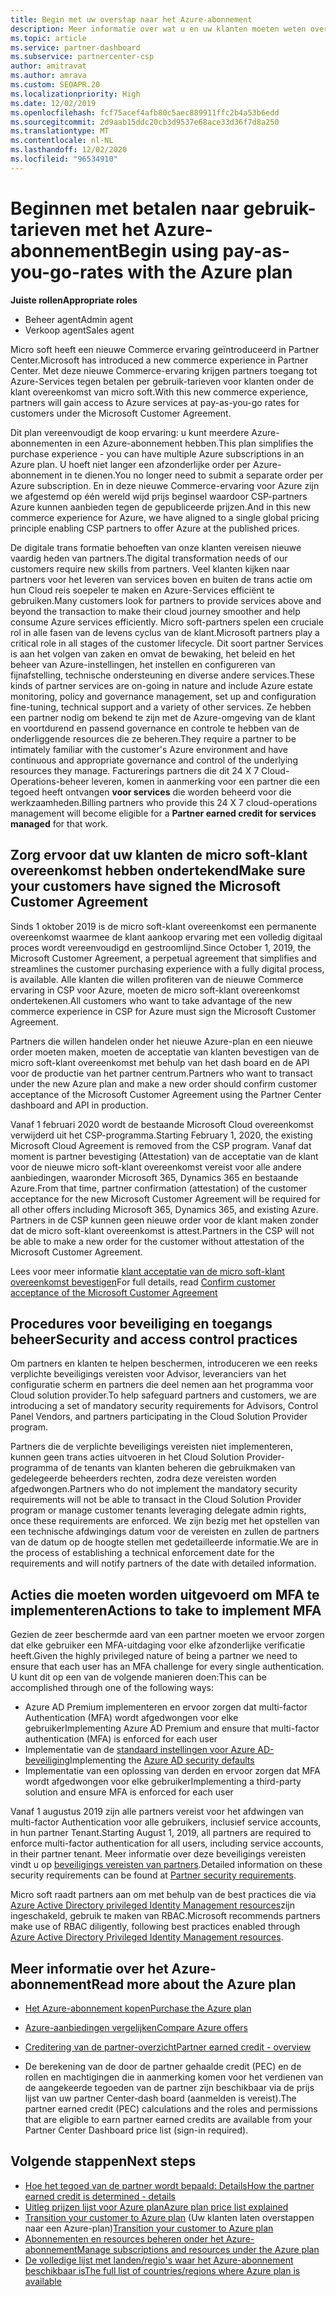 ```yaml
---
title: Begin met uw overstap naar het Azure-abonnement
description: Meer informatie over wat u en uw klanten moeten weten over het gebruik van het Azure betalen per gebruik-abonnement, met inbegrip van de eerste stappen, beveiligings maatregelen en hoe u aan de slag gaat.
ms.topic: article
ms.service: partner-dashboard
ms.subservice: partnercenter-csp
author: amitravat
ms.author: amrava
ms.custom: SEOAPR.20
ms.localizationpriority: High
ms.date: 12/02/2019
ms.openlocfilehash: fcf75acef4afb80c5aec889911ffc2b4a53b6edd
ms.sourcegitcommit: 2d9aab15ddc20cb3d9537e68ace33d36f7d8a250
ms.translationtype: MT
ms.contentlocale: nl-NL
ms.lasthandoff: 12/02/2020
ms.locfileid: "96534910"
---
```

# <a name="begin-using-pay-as-you-go-rates-with-the-azure-plan"></a><span data-ttu-id="9b758-103">Beginnen met betalen naar gebruik-tarieven met het Azure-abonnement</span><span class="sxs-lookup"><span data-stu-id="9b758-103">Begin using pay-as-you-go-rates with the Azure plan</span></span>

<span data-ttu-id="9b758-104">**Juiste rollen**</span><span class="sxs-lookup"><span data-stu-id="9b758-104">**Appropriate roles**</span></span>

- <span data-ttu-id="9b758-105">Beheer agent</span><span class="sxs-lookup"><span data-stu-id="9b758-105">Admin agent</span></span>
- <span data-ttu-id="9b758-106">Verkoop agent</span><span class="sxs-lookup"><span data-stu-id="9b758-106">Sales agent</span></span>


<span data-ttu-id="9b758-107">Micro soft heeft een nieuwe Commerce ervaring geïntroduceerd in Partner Center.</span><span class="sxs-lookup"><span data-stu-id="9b758-107">Microsoft has introduced a new commerce experience in Partner Center.</span></span>  <span data-ttu-id="9b758-108">Met deze nieuwe Commerce-ervaring krijgen partners toegang tot Azure-Services tegen betalen per gebruik-tarieven voor klanten onder de klant overeenkomst van micro soft.</span><span class="sxs-lookup"><span data-stu-id="9b758-108">With this new commerce experience, partners will gain access to Azure services at pay-as-you-go rates for customers under the Microsoft Customer Agreement.</span></span>

<span data-ttu-id="9b758-109">Dit plan vereenvoudigt de koop ervaring: u kunt meerdere Azure-abonnementen in een Azure-abonnement hebben.</span><span class="sxs-lookup"><span data-stu-id="9b758-109">This plan simplifies the purchase experience - you can have multiple Azure subscriptions in an Azure plan.</span></span> <span data-ttu-id="9b758-110">U hoeft niet langer een afzonderlijke order per Azure-abonnement in te dienen.</span><span class="sxs-lookup"><span data-stu-id="9b758-110">You no longer need to submit a separate order per Azure subscription.</span></span> <span data-ttu-id="9b758-111">En in deze nieuwe Commerce-ervaring voor Azure zijn we afgestemd op één wereld wijd prijs beginsel waardoor CSP-partners Azure kunnen aanbieden tegen de gepubliceerde prijzen.</span><span class="sxs-lookup"><span data-stu-id="9b758-111">And in this new commerce experience for Azure, we have aligned to a single global pricing principle enabling CSP partners to offer Azure at the published prices.</span></span>

<span data-ttu-id="9b758-112">De digitale trans formatie behoeften van onze klanten vereisen nieuwe vaardig heden van partners.</span><span class="sxs-lookup"><span data-stu-id="9b758-112">The digital transformation needs of our customers require new skills from partners.</span></span> <span data-ttu-id="9b758-113">Veel klanten kijken naar partners voor het leveren van services boven en buiten de trans actie om hun Cloud reis soepeler te maken en Azure-Services efficiënt te gebruiken.</span><span class="sxs-lookup"><span data-stu-id="9b758-113">Many customers look for partners to provide services above and beyond the transaction to make their cloud journey smoother and help consume Azure services efficiently.</span></span> <span data-ttu-id="9b758-114">Micro soft-partners spelen een cruciale rol in alle fasen van de levens cyclus van de klant.</span><span class="sxs-lookup"><span data-stu-id="9b758-114">Microsoft partners play a critical role in all stages of the customer lifecycle.</span></span> <span data-ttu-id="9b758-115">Dit soort partner Services is aan het volgen van zaken en omvat de bewaking, het beleid en het beheer van Azure-instellingen, het instellen en configureren van fijnafstelling, technische ondersteuning en diverse andere services.</span><span class="sxs-lookup"><span data-stu-id="9b758-115">These kinds of partner services are on-going in nature and include Azure estate monitoring, policy and governance management, set up and configuration fine-tuning, technical support and a variety of other services.</span></span> <span data-ttu-id="9b758-116">Ze hebben een partner nodig om bekend te zijn met de Azure-omgeving van de klant en voortdurend en passend governance en controle te hebben van de onderliggende resources die ze beheren.</span><span class="sxs-lookup"><span data-stu-id="9b758-116">They require a partner to be intimately familiar with the customer's Azure environment and have continuous and appropriate governance and control of the underlying resources they manage.</span></span> <span data-ttu-id="9b758-117">Facturerings partners die dit 24 X 7 Cloud-Operations-beheer leveren, komen in aanmerking voor een partner die een tegoed heeft ontvangen **voor services** die worden beheerd voor die werkzaamheden.</span><span class="sxs-lookup"><span data-stu-id="9b758-117">Billing partners who provide this 24 X 7 cloud-operations management will become eligible for a **Partner earned credit for services managed** for that work.</span></span>

## <a name="make-sure-your-customers-have-signed-the-microsoft-customer-agreement"></a><span data-ttu-id="9b758-118">Zorg ervoor dat uw klanten de micro soft-klant overeenkomst hebben ondertekend</span><span class="sxs-lookup"><span data-stu-id="9b758-118">Make sure your customers have signed the Microsoft Customer Agreement</span></span>

<span data-ttu-id="9b758-119">Sinds 1 oktober 2019 is de micro soft-klant overeenkomst een permanente overeenkomst waarmee de klant aankoop ervaring met een volledig digitaal proces wordt vereenvoudigd en gestroomlijnd.</span><span class="sxs-lookup"><span data-stu-id="9b758-119">Since October 1, 2019, the Microsoft Customer Agreement, a perpetual agreement that simplifies and streamlines the customer purchasing experience with a fully digital process, is available.</span></span> <span data-ttu-id="9b758-120">Alle klanten die willen profiteren van de nieuwe Commerce ervaring in CSP voor Azure, moeten de micro soft-klant overeenkomst ondertekenen.</span><span class="sxs-lookup"><span data-stu-id="9b758-120">All customers who want to take advantage of the new commerce experience in CSP for Azure must sign the Microsoft Customer Agreement.</span></span>

<span data-ttu-id="9b758-121">Partners die willen handelen onder het nieuwe Azure-plan en een nieuwe order moeten maken, moeten de acceptatie van klanten bevestigen van de micro soft-klant overeenkomst met behulp van het dash board en de API voor de productie van het partner centrum.</span><span class="sxs-lookup"><span data-stu-id="9b758-121">Partners who want to transact under the new Azure plan and make a new order should confirm customer acceptance of the Microsoft Customer Agreement using the Partner Center dashboard and API in production.</span></span>

<span data-ttu-id="9b758-122">Vanaf 1 februari 2020 wordt de bestaande Microsoft Cloud overeenkomst verwijderd uit het CSP-programma.</span><span class="sxs-lookup"><span data-stu-id="9b758-122">Starting February 1, 2020, the existing Microsoft Cloud Agreement is removed from the CSP program.</span></span> <span data-ttu-id="9b758-123">Vanaf dat moment is partner bevestiging (Attestation) van de acceptatie van de klant voor de nieuwe micro soft-klant overeenkomst vereist voor alle andere aanbiedingen, waaronder Microsoft 365, Dynamics 365 en bestaande Azure.</span><span class="sxs-lookup"><span data-stu-id="9b758-123">From that time, partner confirmation (attestation) of the customer acceptance for the new Microsoft Customer Agreement will be required for all other offers including Microsoft 365, Dynamics 365, and existing Azure.</span></span> <span data-ttu-id="9b758-124">Partners in de CSP kunnen geen nieuwe order voor de klant maken zonder dat de micro soft-klant overeenkomst is attest.</span><span class="sxs-lookup"><span data-stu-id="9b758-124">Partners in the CSP will not be able to make a new order for the customer without attestation of the Microsoft Customer Agreement.</span></span>

<span data-ttu-id="9b758-125">Lees voor meer informatie [klant acceptatie van de micro soft-klant overeenkomst bevestigen](confirm-customer-agreement.md)</span><span class="sxs-lookup"><span data-stu-id="9b758-125">For full details, read [Confirm customer acceptance of the Microsoft Customer Agreement](confirm-customer-agreement.md)</span></span>

## <a name="security-and-access-control-practices"></a><span data-ttu-id="9b758-126">Procedures voor beveiliging en toegangs beheer</span><span class="sxs-lookup"><span data-stu-id="9b758-126">Security and access control practices</span></span>

<span data-ttu-id="9b758-127">Om partners en klanten te helpen beschermen, introduceren we een reeks verplichte beveiligings vereisten voor Advisor, leveranciers van het configuratie scherm en partners die deel nemen aan het programma voor Cloud solution provider.</span><span class="sxs-lookup"><span data-stu-id="9b758-127">To help safeguard partners and customers, we are introducing a set of mandatory security requirements for Advisors, Control Panel Vendors, and partners participating in the Cloud Solution Provider program.</span></span>

<span data-ttu-id="9b758-128">Partners die de verplichte beveiligings vereisten niet implementeren, kunnen geen trans acties uitvoeren in het Cloud Solution Provider-programma of de tenants van klanten beheren die gebruikmaken van gedelegeerde beheerders rechten, zodra deze vereisten worden afgedwongen.</span><span class="sxs-lookup"><span data-stu-id="9b758-128">Partners who do not implement the mandatory security requirements will not be able to transact in the Cloud Solution Provider program or manage customer tenants leveraging delegate admin rights, once these requirements are enforced.</span></span> <span data-ttu-id="9b758-129">We zijn bezig met het opstellen van een technische afdwingings datum voor de vereisten en zullen de partners van de datum op de hoogte stellen met gedetailleerde informatie.</span><span class="sxs-lookup"><span data-stu-id="9b758-129">We are in the process of establishing a technical enforcement date for the requirements and will notify partners of the date with detailed information.</span></span>

## <a name="actions-to-take-to-implement-mfa"></a><span data-ttu-id="9b758-130">Acties die moeten worden uitgevoerd om MFA te implementeren</span><span class="sxs-lookup"><span data-stu-id="9b758-130">Actions to take to implement MFA</span></span>

<span data-ttu-id="9b758-131">Gezien de zeer beschermde aard van een partner moeten we ervoor zorgen dat elke gebruiker een MFA-uitdaging voor elke afzonderlijke verificatie heeft.</span><span class="sxs-lookup"><span data-stu-id="9b758-131">Given the highly privileged nature of being a partner we need to ensure that each user has an MFA challenge for every single authentication.</span></span> <span data-ttu-id="9b758-132">U kunt dit op een van de volgende manieren doen:</span><span class="sxs-lookup"><span data-stu-id="9b758-132">This can be accomplished through one of the following ways:</span></span>

- <span data-ttu-id="9b758-133">Azure AD Premium implementeren en ervoor zorgen dat multi-factor Authentication (MFA) wordt afgedwongen voor elke gebruiker</span><span class="sxs-lookup"><span data-stu-id="9b758-133">Implementing Azure AD Premium and ensure that multi-factor authentication (MFA) is enforced for each user</span></span>
- <span data-ttu-id="9b758-134">Implementatie van de [standaard instellingen voor Azure AD-beveiliging](/azure/active-directory/conditional-access/concept-conditional-access-security-defaults)</span><span class="sxs-lookup"><span data-stu-id="9b758-134">Implementing the [Azure AD security defaults](/azure/active-directory/conditional-access/concept-conditional-access-security-defaults)</span></span>
- <span data-ttu-id="9b758-135">Implementatie van een oplossing van derden en ervoor zorgen dat MFA wordt afgedwongen voor elke gebruiker</span><span class="sxs-lookup"><span data-stu-id="9b758-135">Implementing a third-party solution and ensure MFA is enforced for each user</span></span>

<span data-ttu-id="9b758-136">Vanaf 1 augustus 2019 zijn alle partners vereist voor het afdwingen van multi-factor Authentication voor alle gebruikers, inclusief service accounts, in hun partner Tenant.</span><span class="sxs-lookup"><span data-stu-id="9b758-136">Starting August 1, 2019, all partners are required to enforce multi-factor authentication for all users, including service accounts, in their partner tenant.</span></span> <span data-ttu-id="9b758-137">Meer informatie over deze beveiligings vereisten vindt u op [beveiligings vereisten van partners](partner-security-requirements.md).</span><span class="sxs-lookup"><span data-stu-id="9b758-137">Detailed information on these security requirements can be found at [Partner security requirements](partner-security-requirements.md).</span></span>

<span data-ttu-id="9b758-138">Micro soft raadt partners aan om met behulp van de best practices die via [Azure Active Directory privileged Identity Management resources](/azure/active-directory/privileged-identity-management/pim-configure)zijn ingeschakeld, gebruik te maken van RBAC.</span><span class="sxs-lookup"><span data-stu-id="9b758-138">Microsoft recommends partners make use of RBAC diligently, following best practices enabled through [Azure Active Directory Privileged Identity Management resources](/azure/active-directory/privileged-identity-management/pim-configure).</span></span>

## <a name="read-more-about-the-azure-plan"></a><span data-ttu-id="9b758-139">Meer informatie over het Azure-abonnement</span><span class="sxs-lookup"><span data-stu-id="9b758-139">Read more about the Azure plan</span></span>

- [<span data-ttu-id="9b758-140">Het Azure-abonnement kopen</span><span class="sxs-lookup"><span data-stu-id="9b758-140">Purchase the Azure plan</span></span>](purchase-azure-plan.md)

- [<span data-ttu-id="9b758-141">Azure-aanbiedingen vergelijken</span><span class="sxs-lookup"><span data-stu-id="9b758-141">Compare Azure offers</span></span>](compare-azure-offers.md)

- [<span data-ttu-id="9b758-142">Creditering van de partner-overzicht</span><span class="sxs-lookup"><span data-stu-id="9b758-142">Partner earned credit - overview</span></span>](partner-earned-credit.md)

- <span data-ttu-id="9b758-143">De berekening van de door de partner gehaalde credit (PEC) en de rollen en machtigingen die in aanmerking komen voor het verdienen van de aangekeerde tegoeden van de partner zijn beschikbaar via de prijs lijst van uw partner Center-dash board (aanmelden is vereist).</span><span class="sxs-lookup"><span data-stu-id="9b758-143">The partner earned credit (PEC) calculations and the roles and permissions that are eligible to earn partner earned credits are available from your Partner Center Dashboard price list (sign-in required).</span></span>

## <a name="next-steps"></a><span data-ttu-id="9b758-144">Volgende stappen</span><span class="sxs-lookup"><span data-stu-id="9b758-144">Next steps</span></span> 

- [<span data-ttu-id="9b758-145">Hoe het tegoed van de partner wordt bepaald: Details</span><span class="sxs-lookup"><span data-stu-id="9b758-145">How the partner earned credit is determined - details</span></span>](partner-earned-credit-explanation.md)
- [<span data-ttu-id="9b758-146">Uitleg prijzen lijst voor Azure plan</span><span class="sxs-lookup"><span data-stu-id="9b758-146">Azure plan price list explained</span></span>](azure-plan-price-list.md)
- <span data-ttu-id="9b758-147">[Transition your customer to Azure plan](azure-plan-transition.md) (Uw klanten laten overstappen naar een Azure-plan)</span><span class="sxs-lookup"><span data-stu-id="9b758-147">[Transition your customer to Azure plan](azure-plan-transition.md)</span></span>
- [<span data-ttu-id="9b758-148">Abonnementen en resources beheren onder het Azure-abonnement</span><span class="sxs-lookup"><span data-stu-id="9b758-148">Manage subscriptions and resources under the Azure plan</span></span>](azure-plan-manage.md)
- [<span data-ttu-id="9b758-149">De volledige lijst met landen/regio's waar het Azure-abonnement beschikbaar is</span><span class="sxs-lookup"><span data-stu-id="9b758-149">The full list of countries/regions where Azure plan is available</span></span>](https://query.prod.cms.rt.microsoft.com/cms/api/am/binary/RE3QN0x)